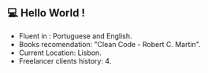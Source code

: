 ## :computer: Hello World !

- Fluent in : Portuguese and English.
- Books recomendation: "Clean Code - Robert C. Martin".
- Current Location: Lisbon.
- Freelancer clients history: 4.






